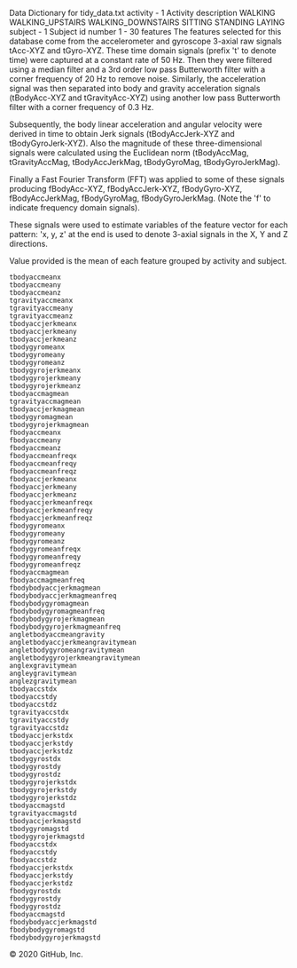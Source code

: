 Data Dictionary for tidy_data.txt
activity - 1
    Activity description
            WALKING
            WALKING_UPSTAIRS
            WALKING_DOWNSTAIRS
            SITTING
            STANDING
            LAYING
subject - 1
    Subject id number
            1 - 30
features
The features selected for this database come from the accelerometer and gyroscope 3-axial raw signals tAcc-XYZ and tGyro-XYZ. These time domain signals (prefix 't' to denote time) were captured at a constant rate of 50 Hz. Then they were filtered using a median filter and a 3rd order low pass Butterworth filter with a corner frequency of 20 Hz to remove noise. Similarly, the acceleration signal was then separated into body and gravity acceleration signals (tBodyAcc-XYZ and tGravityAcc-XYZ) using another low pass Butterworth filter with a corner frequency of 0.3 Hz.

Subsequently, the body linear acceleration and angular velocity were derived in time to obtain Jerk signals (tBodyAccJerk-XYZ and tBodyGyroJerk-XYZ). Also the magnitude of these three-dimensional signals were calculated using the Euclidean norm (tBodyAccMag, tGravityAccMag, tBodyAccJerkMag, tBodyGyroMag, tBodyGyroJerkMag).

Finally a Fast Fourier Transform (FFT) was applied to some of these signals producing fBodyAcc-XYZ, fBodyAccJerk-XYZ, fBodyGyro-XYZ, fBodyAccJerkMag, fBodyGyroMag, fBodyGyroJerkMag. (Note the 'f' to indicate frequency domain signals).

These signals were used to estimate variables of the feature vector for each pattern:
'x, y, z' at the end is used to denote 3-axial signals in the X, Y and Z directions.

Value provided is the mean of each feature grouped by activity and subject.

    tbodyaccmeanx
    tbodyaccmeany
    tbodyaccmeanz
    tgravityaccmeanx
    tgravityaccmeany
    tgravityaccmeanz
    tbodyaccjerkmeanx
    tbodyaccjerkmeany
    tbodyaccjerkmeanz
    tbodygyromeanx
    tbodygyromeany
    tbodygyromeanz
    tbodygyrojerkmeanx
    tbodygyrojerkmeany
    tbodygyrojerkmeanz
    tbodyaccmagmean
    tgravityaccmagmean
    tbodyaccjerkmagmean
    tbodygyromagmean
    tbodygyrojerkmagmean
    fbodyaccmeanx
    fbodyaccmeany
    fbodyaccmeanz
    fbodyaccmeanfreqx
    fbodyaccmeanfreqy
    fbodyaccmeanfreqz
    fbodyaccjerkmeanx
    fbodyaccjerkmeany
    fbodyaccjerkmeanz
    fbodyaccjerkmeanfreqx
    fbodyaccjerkmeanfreqy
    fbodyaccjerkmeanfreqz
    fbodygyromeanx
    fbodygyromeany
    fbodygyromeanz
    fbodygyromeanfreqx
    fbodygyromeanfreqy
    fbodygyromeanfreqz
    fbodyaccmagmean
    fbodyaccmagmeanfreq
    fbodybodyaccjerkmagmean
    fbodybodyaccjerkmagmeanfreq
    fbodybodygyromagmean
    fbodybodygyromagmeanfreq
    fbodybodygyrojerkmagmean
    fbodybodygyrojerkmagmeanfreq
    angletbodyaccmeangravity
    angletbodyaccjerkmeangravitymean
    angletbodygyromeangravitymean
    angletbodygyrojerkmeangravitymean
    anglexgravitymean
    angleygravitymean
    anglezgravitymean
    tbodyaccstdx
    tbodyaccstdy
    tbodyaccstdz
    tgravityaccstdx
    tgravityaccstdy
    tgravityaccstdz
    tbodyaccjerkstdx
    tbodyaccjerkstdy
    tbodyaccjerkstdz
    tbodygyrostdx
    tbodygyrostdy
    tbodygyrostdz
    tbodygyrojerkstdx
    tbodygyrojerkstdy
    tbodygyrojerkstdz
    tbodyaccmagstd
    tgravityaccmagstd
    tbodyaccjerkmagstd
    tbodygyromagstd
    tbodygyrojerkmagstd
    fbodyaccstdx
    fbodyaccstdy
    fbodyaccstdz
    fbodyaccjerkstdx
    fbodyaccjerkstdy
    fbodyaccjerkstdz
    fbodygyrostdx
    fbodygyrostdy
    fbodygyrostdz
    fbodyaccmagstd
    fbodybodyaccjerkmagstd
    fbodybodygyromagstd
    fbodybodygyrojerkmagstd
© 2020 GitHub, Inc.
